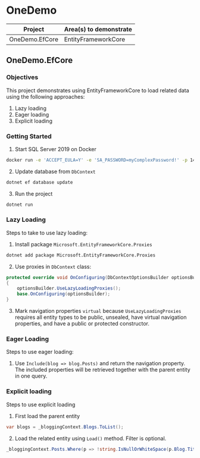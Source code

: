 # OneDemo

| Project        | Area(s) to demonstrate |
| -------------- | ---------------------- |
| OneDemo.EfCore | EntityFrameworkCore    |

## OneDemo.EfCore

### Objectives

This project demonstrates using EntityFrameworkCore to load related data using the following approaches:

1. Lazy loading
2. Eager loading
3. Explicit loading

### Getting Started

1. Start SQL Server 2019 on Docker

```bash
docker run -e 'ACCEPT_EULA=Y' -e 'SA_PASSWORD=myComplexPassword!' -p 1433:1433 -d mcr.microsoft.com/mssql/server:2019-latest
```

2. Update database from `DbContext`

```bash
dotnet ef database update
```

3. Run the project

```bash
dotnet run
```

### Lazy Loading

Steps to take to use lazy loading:

1. Install package `Microsoft.EntityFrameworkCore.Proxies`

```bash
dotnet add package Microsoft.EntityFrameworkCore.Proxies
```

2. Use proxies in `DbContext` class:

```c#
protected override void OnConfiguring(DbContextOptionsBuilder optionsBuilder)
{
    optionsBuilder.UseLazyLoadingProxies();
    base.OnConfiguring(optionsBuilder);
}
```

3. Mark navigation properties `virtual` because `UseLazyLoadingProxies` requires all entity types to be public, unsealed, have virtual navigation properties, and have a public or protected constructor.

### Eager Loading

Steps to use eager loading:

1. Use `Include(blog => blog.Posts)` and return the navigation property. The included properties will be retrieved together with the parent entity in one query.

### Explicit loading

Steps to use explicit loading

1.  First load the parent entity

```c#
var blogs = _bloggingContext.Blogs.ToList();
```

2. Load the related entity using `Load()` method. Filter is optional.

```c#
_bloggingContext.Posts.Where(p => !string.IsNullOrWhiteSpace(p.Blog.Title)).Load();
```
